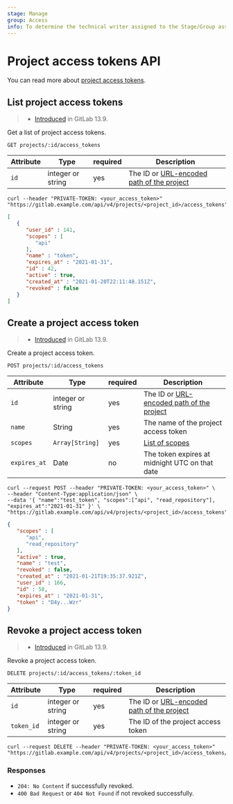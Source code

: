 ```yaml
---
stage: Manage
group: Access
info: To determine the technical writer assigned to the Stage/Group associated with this page, see https://about.gitlab.com/handbook/engineering/ux/technical-writing/#assignments
---
```


# Project access tokens API

You can read more about [project access tokens](../user/project/settings/project_access_tokens.md).

## List project access tokens

> - [Introduced](https://gitlab.com/gitlab-org/gitlab/-/issues/238991) in GitLab 13.9.

Get a list of project access tokens.

```plaintext
GET projects/:id/access_tokens
```

| Attribute | Type    | required | Description         |
|-----------|---------|----------|---------------------|
| `id` | integer or string | yes | The ID or [URL-encoded path of the project](README.md#namespaced-path-encoding) |

```shell
curl --header "PRIVATE-TOKEN: <your_access_token>" "https://gitlab.example.com/api/v4/projects/<project_id>/access_tokens"
```

```json
[
   {
      "user_id" : 141,
      "scopes" : [
         "api"
      ],
      "name" : "token",
      "expires_at" : "2021-01-31",
      "id" : 42,
      "active" : true,
      "created_at" : "2021-01-20T22:11:48.151Z",
      "revoked" : false
   }
]
```

## Create a project access token

> - [Introduced](https://gitlab.com/gitlab-org/gitlab/-/issues/238991) in GitLab 13.9.

Create a project access token.

```plaintext
POST projects/:id/access_tokens
```

| Attribute | Type    | required | Description         |
|-----------|---------|----------|---------------------|
| `id` | integer or string | yes | The ID or [URL-encoded path of the project](README.md#namespaced-path-encoding) |
| `name` | String | yes | The name of the project access token  |
| `scopes` | `Array[String]` | yes | [List of scopes](../user/project/settings/project_access_tokens.md#limiting-scopes-of-a-project-access-token) |
| `expires_at` | Date | no | The token expires at midnight UTC on that date |

```shell
curl --request POST --header "PRIVATE-TOKEN: <your_access_token>" \
--header "Content-Type:application/json" \
--data '{ "name":"test_token", "scopes":["api", "read_repository"], "expires_at":"2021-01-31" }' \
"https://gitlab.example.com/api/v4/projects/<project_id>/access_tokens"
```

```json
{
   "scopes" : [
      "api",
      "read_repository"
   ],
   "active" : true,
   "name" : "test",
   "revoked" : false,
   "created_at" : "2021-01-21T19:35:37.921Z",
   "user_id" : 166,
   "id" : 58,
   "expires_at" : "2021-01-31",
   "token" : "D4y...Wzr"
}
```

## Revoke a project access token

> - [Introduced](https://gitlab.com/gitlab-org/gitlab/-/issues/238991) in GitLab 13.9.

Revoke a project access token.

```plaintext
DELETE projects/:id/access_tokens/:token_id
```

| Attribute | Type    | required | Description         |
|-----------|---------|----------|---------------------|
| `id` | integer or string | yes | The ID or [URL-encoded path of the project](README.md#namespaced-path-encoding) |
| `token_id` | integer or string | yes | The ID of the project access token |

```shell
curl --request DELETE --header "PRIVATE-TOKEN: <your_access_token>" "https://gitlab.example.com/api/v4/projects/<project_id>/access_tokens/<token_id>"
```

### Responses

- `204: No Content` if successfully revoked.
- `400 Bad Request` or `404 Not Found` if not revoked successfully.
